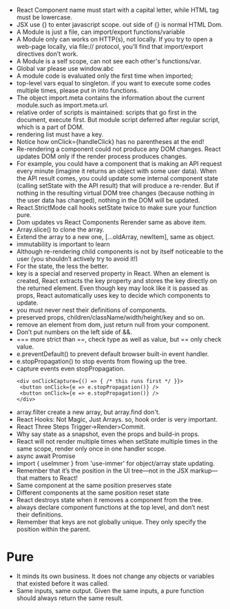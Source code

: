 - React Component name must start with a capital letter, while HTML tag must be lowercase.
- JSX use {} to enter javascript scope. out side of {} is normal HTML Dom.
- A Module is just a file, can import/export functions/variable
- A Module only can works on HTTP(s), not locally. If you try to open a web-page locally, via file:// protocol, you’ll find that import/export directives don’t work.
- A Module is a self scope, can not see each other's functions/var.
- Global var please use window.abc
- A module code is evaluated only the first time when imported;
- top-level vars equal to singleton. if you want to execute some codes multiple times, please put in into functions.
- The object import.meta contains the information about the current module.such as import.meta.url.
- relative order of scripts is maintained: scripts that go first in the document, execute first. But module script deferred after regular script, which is a part of DOM.
- rendering list must have a key.
- Notice how onClick={handleClick} has no parentheses at the end!
- Re-rendering a component could not produce any DOM changes. React updates DOM only if the render process produces changes.
- For example, you could have a component that is making an API request every minute (imagine it returns an object with some user data). When the API result comes, you could update some internal component state (calling setState with the API result) that will produce a re-render. But if nothing in the resulting virtual DOM tree changes (because nothing in the user data has changed), nothing in the DOM will be updated.
- React.StrictMode call hooks setState twice to make sure your function pure. 
- Dom updates vs React Components Rerender same as above item.
- Array.slice() to clone the array. 
- Extend the array to a new one, [...oldArray, newItem], same as object.
- immutability is important to learn
- Although re-rendering child components is not by itself noticeable to the user (you shouldn’t actively try to avoid it!)
- For the state, the less the better.
- key is a special and reserved property in React. When an element is created, React extracts the key property and stores the key directly on the returned element. Even though key may look like it is passed as props, React automatically uses key to decide which components to update.
- you must never nest their definitions of components.
- preserved props, children/className/width/height/key and so on.
- remove an element from dom, just return null from your component.
- Don’t put numbers on the left side of &&.
- === more strict than ==, check type as well as value, but == only check value.
- e.preventDefault() to prevent default browser built-in event handler.
- e.stopPropagation() to stop events from flowing up the tree.
- capture events even stopPropagation.
   ```
   <div onClickCapture={() => { /* this runs first */ }}>
    <button onClick={e => e.stopPropagation()} />
    <button onClick={e => e.stopPropagation()} />
   </div>
   ```
- array.filter create a new array, but array.find don't.
- React Hooks: Not Magic, Just Arrays. so, hook order is very important.
- React Three Steps Trigger->Render>Commit.
- Why say state as a snapshot, even the props and build-in props.
- React will not render multiple times when setState multiple times in the same scope, render only once in one handler scope.
- async await Promise
- import { useImmer } from 'use-immer' for object/array state updating.
- Remember that it’s the position in the UI tree—not in the JSX markup—that matters to React!
- Same component at the same position preserves state 
- Different components at the same position reset state 
- React destroys state when it removes a component from the tree.
- always declare component functions at the top level, and don’t nest their definitions.
- Remember that keys are not globally unique. They only specify the position within the parent.

# Pure
- It minds its own business. It does not change any objects or variables that existed before it was called.
- Same inputs, same output. Given the same inputs, a pure function should always return the same result.